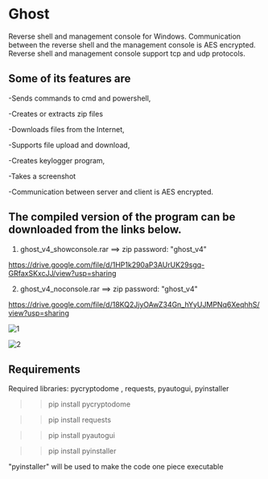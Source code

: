 # Ghost
Reverse shell and management console for Windows. Communication between the reverse shell and the management console is AES encrypted. Reverse shell and management console support tcp and udp protocols. 


Some of its features are
-------------------------

-Sends commands to cmd and powershell,

-Creates or extracts zip files

-Downloads files from the Internet,

-Supports file upload and download,

-Creates keylogger program,

-Takes a screenshot

-Communication between server and client is AES encrypted.

The compiled version of the program can be downloaded from the links below.
--------------------------------------------------------------------------
1) ghost_v4_showconsole.rar ==> zip password: "ghost_v4"

  https://drive.google.com/file/d/1HP1k290aP3AUrUK29sgq-GRfaxSKxcJJ/view?usp=sharing

2) ghost_v4_noconsole.rar ==> zip password: "ghost_v4"

  https://drive.google.com/file/d/18KQ2JjyOAwZ34Gn_hYyUJMPNq6XeqhhS/view?usp=sharing



![1](https://user-images.githubusercontent.com/71177413/162582668-b95f9117-9053-42dd-a11b-812f46af6431.JPG)

![2](https://user-images.githubusercontent.com/71177413/162582673-4b222593-5db0-44d1-9dcd-6f27d04ff919.JPG)


Requirements
-------------------
Required libraries:  pycryptodome , requests, pyautogui, pyinstaller

>> pip install pycryptodome

>> pip install  requests

>> pip install pyautogui

>> pip install pyinstaller

"pyinstaller" will be used to make the code one piece executable

